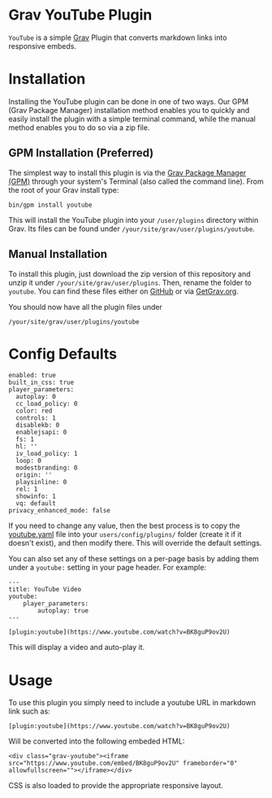 # Grav YouTube Plugin

`YouTube` is a simple [Grav][grav] Plugin that converts markdown links into responsive embeds.

# Installation

Installing the YouTube plugin can be done in one of two ways. Our GPM (Grav Package Manager) installation method enables you to quickly and easily install the plugin with a simple terminal command, while the manual method enables you to do so via a zip file.

## GPM Installation (Preferred)

The simplest way to install this plugin is via the [Grav Package Manager (GPM)](http://learn.getgrav.org/advanced/grav-gpm) through your system's Terminal (also called the command line).  From the root of your Grav install type:

    bin/gpm install youtube

This will install the YouTube plugin into your `/user/plugins` directory within Grav. Its files can be found under `/your/site/grav/user/plugins/youtube`.

## Manual Installation

To install this plugin, just download the zip version of this repository and unzip it under `/your/site/grav/user/plugins`. Then, rename the folder to `youtube`. You can find these files either on [GitHub](https://github.com/getgrav/grav-plugin-youtube) or via [GetGrav.org](http://getgrav.org/downloads/plugins#extras).

You should now have all the plugin files under

    /your/site/grav/user/plugins/youtube

# Config Defaults

```
enabled: true
built_in_css: true
player_parameters:
  autoplay: 0
  cc_load_policy: 0
  color: red
  controls: 1
  disablekb: 0
  enablejsapi: 0
  fs: 1
  hl: ''
  iv_load_policy: 1
  loop: 0
  modestbranding: 0
  origin: ''
  playsinline: 0
  rel: 1
  showinfo: 1
  vq: default
privacy_enhanced_mode: false
```

If you need to change any value, then the best process is to copy the [youtube.yaml](youtube.yaml) file into your `users/config/plugins/` folder (create it if it doesn't exist), and then modify there.  This will override the default settings.

You can also set any of these settings on a per-page basis by adding them under a `youtube:` setting in your page header.  For example:

    ---
    title: YouTube Video
    youtube:
        player_parameters:
            autoplay: true
    ---
    
    [plugin:youtube](https://www.youtube.com/watch?v=BK8guP9ov2U)

This will display a video and auto-play it.

# Usage

To use this plugin you simply need to include a youtube URL in markdown link such as:

```
[plugin:youtube](https://www.youtube.com/watch?v=BK8guP9ov2U)
```

Will be converted into the following embeded HTML:

```
<div class="grav-youtube"><iframe src="https://www.youtube.com/embed/BK8guP9ov2U" frameborder="0" allowfullscreen=""></iframe></div>
```

CSS is also loaded to provide the appropriate responsive layout.

[grav]: http://github.com/getgrav/grav
